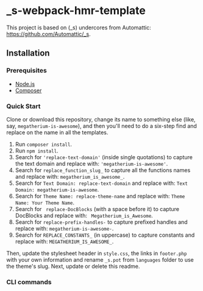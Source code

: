 

_s-webpack-hmr-template
===

This project is based on (_s) undercores from Automattic: https://github.com/Automattic/_s.

Installation
---------------

### Prerequisites
- [Node.js](https://nodejs.org/)
- [Composer](https://getcomposer.org/)

### Quick Start

Clone or download this repository, change its name to something else (like, say, `megatherium-is-awesome`), and then you'll need to do a six-step find and replace on the name in all the templates.

1. Run `composer install`.
2. Run `npm install`.
3. Search for `'replace-text-domain'` (inside single quotations) to capture the text domain and replace with: `'megatherium-is-awesome'`.
2. Search for `replace_function_slug_` to capture all the functions names and replace with: `megatherium_is_awesome_`.
3. Search for `Text Domain: replace-text-domain` and replace with: `Text Domain: megatherium-is-awesome`.
3. Search for `Theme Name: replace-theme-name` and replace with: `Theme Name: Your Theme Name`.
4. Search for <code>&nbsp;replace-DocBlocks</code> (with a space before it) to capture DocBlocks and replace with: <code>&nbsp;Megatherium_is_Awesome</code>.
5. Search for `replace-prefix-handles-` to capture prefixed handles and replace with: `megatherium-is-awesome-`.
6. Search for `REPLACE_CONSTANTS_` (in uppercase) to capture constants and replace with: `MEGATHERIUM_IS_AWESOME_`.

Then, update the stylesheet header in `style.css`, the links in `footer.php` with your own information and rename `_s.pot` from `languages` folder to use the theme's slug. Next, update or delete this readme.


### CLI commands
